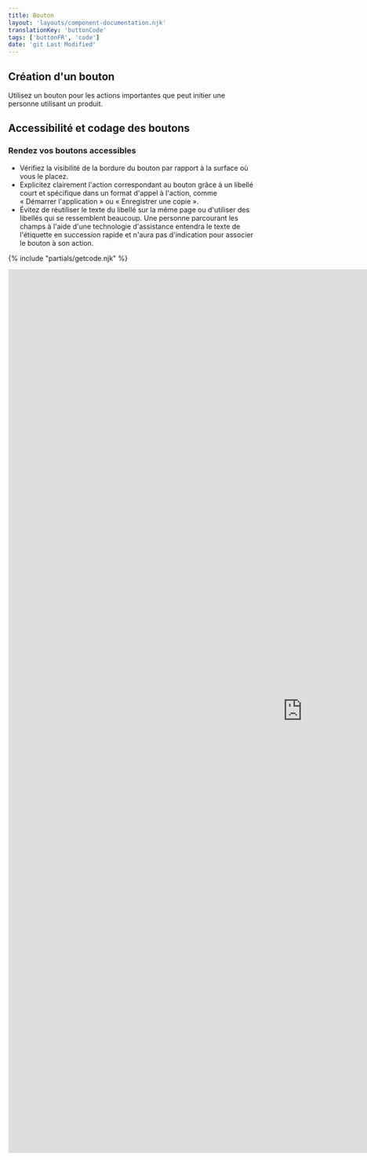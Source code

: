 ```yaml
---
title: Bouton
layout: 'layouts/component-documentation.njk'
translationKey: 'buttonCode'
tags: ['buttonFR', 'code']
date: 'git Last Modified'
---
```


## Création d'un bouton

Utilisez un bouton pour les actions importantes que peut initier une personne utilisant un produit.

## Accessibilité et codage des boutons

### Rendez vos boutons accessibles

- Vérifiez la visibilité de la bordure du bouton par rapport à la surface où vous le placez.
- Explicitez clairement l'action correspondant au bouton grâce à un libellé court et spécifique dans un format d'appel à l'action, comme « Démarrer l'application » ou « Enregistrer une copie ».
- Évitez de réutiliser le texte du libellé sur la même page ou d'utiliser des libellés qui se ressemblent beaucoup. Une personne parcourant les champs à l'aide d'une technologie d'assistance entendra le texte de l'étiquette en succession rapide et n'aura pas d'indication pour associer le bouton à son action.

{% include "partials/getcode.njk" %}

<iframe
  title="Survol des propriétés et des évènements relatifs à gcds-button."
  src="https://cds-snc.github.io/gcds-components/iframe.html?viewMode=docs&demo=true&singleStory=true&id=components-button--events-properties"
  width="1200"
  height="1800"
  style="display: block; margin: 0 auto;"
  frameBorder="0"
  allow="clipboard-write"
></iframe>
